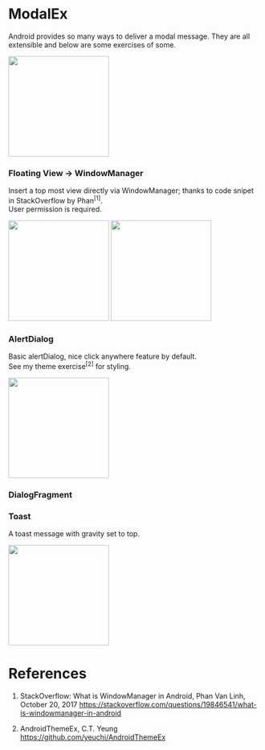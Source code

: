 # ModalEx

Android provides so many ways to deliver a modal message.
They are all extensible and below are some exercises of some.

<img width="200" src="https://user-images.githubusercontent.com/1282659/107152036-65f50a00-692b-11eb-83f1-6747fb92f737.png">

### Floating View -> WindowManager

Insert a top most view directly via WindowManager; thanks to code snipet in StackOverflow by Phan<sup>[1]</sup>.  \
User permission is required.

<img width="200" src="https://user-images.githubusercontent.com/1282659/107150765-24f9f700-6925-11eb-8b84-0afda601c856.png"> <img width="200" src="https://user-images.githubusercontent.com/1282659/107150767-262b2400-6925-11eb-8702-17f9ca14ce34.png">

### AlertDialog

Basic alertDialog, nice click anywhere feature by default.  
See my theme exercise<sup>[2]</sup> for styling.  

<img width="200" src="https://user-images.githubusercontent.com/1282659/107152033-655c7380-692b-11eb-83ca-faef7bbd01a1.png"> 

### DialogFragment

### Toast

A toast message with gravity set to top.

<img width="200" src="https://user-images.githubusercontent.com/1282659/107152371-18799c80-692d-11eb-9c8d-ce62d04b1eba.png">


# References

1. StackOverflow: What is WindowManager in Android, Phan Van Linh, October 20, 2017
https://stackoverflow.com/questions/19846541/what-is-windowmanager-in-android

2. AndroidThemeEx, C.T. Yeung
https://github.com/yeuchi/AndroidThemeEx
